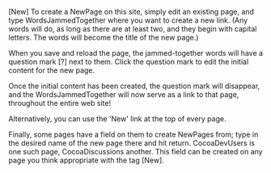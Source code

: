 [New]
To create a NewPage on this site, simply edit an existing page, and type WordsJammedTogether where you want to create a new link.  (Any words will do, as long as there are at least two, and they begin with capital letters.  The words will become the title of the new page.)

When you save and reload the page, the jammed-together words will have a question mark [?] next to them.  Click the question mark to edit the initial content for the new page.

Once the initial content has been created, the question mark will disappear, and the WordsJammedTogether will now serve as a link to that page, throughout the entire web site!

Alternatively, you can use the 'New' link at the top of every page.

Finally, some pages have a field on them to create NewPage<nowiki/>s from; type in the desired name of the new page there and hit return. CocoaDevUsers is one such page, CocoaDiscussions another. This field can be created on any page you think appropriate with the tag     [New<nowiki/>].
